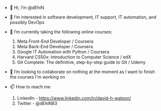 - 👋 Hi, I’m @dEhiN

- 👀 I’m interested in software development, IT support, IT automation, and possibly DevOps

- 🌱 I’m currently taking the following online courses:
    1. Meta Front-End Developer / Coursera
    2. Meta Back-End Developer / Coursera
    3. Google IT Automation with Python / Coursera
    4. Harvard CS50x: Introduction to Computer Science / edX
    5. Git Complete: The definitive, step-by-step guide to Git / Udemy

- 💞️ I’m looking to collaborate on nothing at the moment as I want to finish the courses I'm working on

- 📫 How to reach me
    1. LinkedIn - https://www.linkedin.com/in/david-h-watson/
    2. Twitter - @dEhiN83

<!---
dEhiN/dEhiN is a ✨ special ✨ repository because its `README.md` (this file) appears on your GitHub profile.
You can click the Preview link to take a look at your changes.
--->
